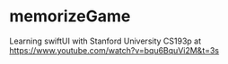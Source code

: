 # memorizeGame
Learning swiftUI with Stanford University CS193p at https://www.youtube.com/watch?v=bqu6BquVi2M&t=3s

